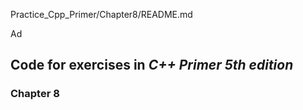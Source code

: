 Practice_Cpp_Primer/Chapter8/README.md

Ad

## Code for exercises in *C++ Primer 5th edition*

### Chapter 8
